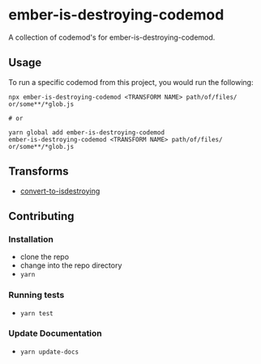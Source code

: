 # ember-is-destroying-codemod

A collection of codemod's for ember-is-destroying-codemod.

## Usage

To run a specific codemod from this project, you would run the following:

```
npx ember-is-destroying-codemod <TRANSFORM NAME> path/of/files/ or/some**/*glob.js

# or

yarn global add ember-is-destroying-codemod
ember-is-destroying-codemod <TRANSFORM NAME> path/of/files/ or/some**/*glob.js
```

## Transforms

<!--TRANSFORMS_START-->
* [convert-to-isdestroying](transforms/convert-to-isdestroying/README.md)
<!--TRANSFORMS_END-->

## Contributing

### Installation

- clone the repo
- change into the repo directory
- `yarn`

### Running tests

- `yarn test`

### Update Documentation

- `yarn update-docs`
